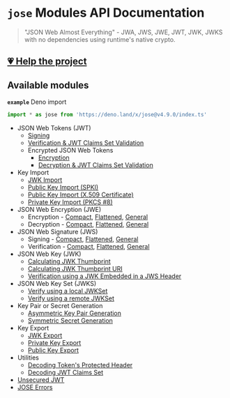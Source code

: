 # `jose` Modules API Documentation

> "JSON Web Almost Everything" - JWA, JWS, JWE, JWT, JWK, JWKS with no dependencies using runtime's native crypto.

## [💗 Help the project](https://github.com/panva/jose/blob/v4.9.0/docs/https://github.com/sponsors/panva)

## Available modules

**`example`** Deno import
```js
import * as jose from 'https://deno.land/x/jose@v4.9.0/index.ts'
```

- JSON Web Tokens (JWT)
  - [Signing](https://github.com/panva/jose/blob/v4.9.0/docs/classes/jwt_sign.SignJWT.md#readme)
  - [Verification & JWT Claims Set Validation](https://github.com/panva/jose/blob/v4.9.0/docs/functions/jwt_verify.jwtVerify.md#readme)
  - Encrypted JSON Web Tokens
    - [Encryption](https://github.com/panva/jose/blob/v4.9.0/docs/classes/jwt_encrypt.EncryptJWT.md#readme)
    - [Decryption & JWT Claims Set Validation](https://github.com/panva/jose/blob/v4.9.0/docs/functions/jwt_decrypt.jwtDecrypt.md#readme)
- Key Import
  - [JWK Import](https://github.com/panva/jose/blob/v4.9.0/docs/functions/key_import.importJWK.md#readme)
  - [Public Key Import (SPKI)](https://github.com/panva/jose/blob/v4.9.0/docs/functions/key_import.importSPKI.md#readme)
  - [Public Key Import (X.509 Certificate)](https://github.com/panva/jose/blob/v4.9.0/docs/functions/key_import.importX509.md#readme)
  - [Private Key Import (PKCS #8)](https://github.com/panva/jose/blob/v4.9.0/docs/functions/key_import.importPKCS8.md#readme)
- JSON Web Encryption (JWE)
  - Encryption - [Compact](https://github.com/panva/jose/blob/v4.9.0/docs/classes/jwe_compact_encrypt.CompactEncrypt.md#readme), [Flattened](https://github.com/panva/jose/blob/v4.9.0/docs/classes/jwe_flattened_encrypt.FlattenedEncrypt.md#readme), [General](https://github.com/panva/jose/blob/v4.9.0/docs/classes/jwe_general_encrypt.GeneralEncrypt.md#readme)
  - Decryption - [Compact](https://github.com/panva/jose/blob/v4.9.0/docs/functions/jwe_compact_decrypt.compactDecrypt.md#readme), [Flattened](https://github.com/panva/jose/blob/v4.9.0/docs/functions/jwe_flattened_decrypt.flattenedDecrypt.md#readme), [General](https://github.com/panva/jose/blob/v4.9.0/docs/functions/jwe_general_decrypt.generalDecrypt.md#readme)
- JSON Web Signature (JWS)
  - Signing - [Compact](https://github.com/panva/jose/blob/v4.9.0/docs/classes/jws_compact_sign.CompactSign.md#readme), [Flattened](https://github.com/panva/jose/blob/v4.9.0/docs/classes/jws_flattened_sign.FlattenedSign.md#readme), [General](https://github.com/panva/jose/blob/v4.9.0/docs/classes/jws_general_sign.GeneralSign.md#readme)
  - Verification - [Compact](https://github.com/panva/jose/blob/v4.9.0/docs/functions/jws_compact_verify.compactVerify.md#readme), [Flattened](https://github.com/panva/jose/blob/v4.9.0/docs/functions/jws_flattened_verify.flattenedVerify.md#readme), [General](https://github.com/panva/jose/blob/v4.9.0/docs/functions/jws_general_verify.generalVerify.md#readme)
- JSON Web Key (JWK)
  - [Calculating JWK Thumbprint](https://github.com/panva/jose/blob/v4.9.0/docs/functions/jwk_thumbprint.calculateJwkThumbprint.md#readme)
  - [Calculating JWK Thumbprint URI](https://github.com/panva/jose/blob/v4.9.0/docs/functions/jwk_thumbprint.calculateJwkThumbprintUri.md#readme)
  - [Verification using a JWK Embedded in a JWS Header](https://github.com/panva/jose/blob/v4.9.0/docs/functions/jwk_embedded.EmbeddedJWK.md#readme)
- JSON Web Key Set (JWKS)
  - [Verify using a local JWKSet](https://github.com/panva/jose/blob/v4.9.0/docs/functions/jwks_local.createLocalJWKSet.md#readme)
  - [Verify using a remote JWKSet](https://github.com/panva/jose/blob/v4.9.0/docs/functions/jwks_remote.createRemoteJWKSet.md#readme)
- Key Pair or Secret Generation
  - [Asymmetric Key Pair Generation](https://github.com/panva/jose/blob/v4.9.0/docs/functions/key_generate_key_pair.generateKeyPair.md#readme)
  - [Symmetric Secret Generation](https://github.com/panva/jose/blob/v4.9.0/docs/functions/key_generate_secret.generateSecret.md#readme)
- Key Export
  - [JWK Export](https://github.com/panva/jose/blob/v4.9.0/docs/functions/key_export.exportJWK.md#readme)
  - [Private Key Export](https://github.com/panva/jose/blob/v4.9.0/docs/functions/key_export.exportPKCS8.md#readme)
  - [Public Key Export](https://github.com/panva/jose/blob/v4.9.0/docs/functions/key_export.exportSPKI.md#readme)
- Utilities
  - [Decoding Token's Protected Header](https://github.com/panva/jose/blob/v4.9.0/docs/functions/util_decode_protected_header.decodeProtectedHeader.md#readme)
  - [Decoding JWT Claims Set](https://github.com/panva/jose/blob/v4.9.0/docs/functions/util_decode_jwt.decodeJwt.md#readme)
- [Unsecured JWT](https://github.com/panva/jose/blob/v4.9.0/docs/classes/jwt_unsecured.UnsecuredJWT.md#readme)
- [JOSE Errors](https://github.com/panva/jose/blob/v4.9.0/docs/modules/util_errors.md#readme)

[support-sponsor]: https://github.com/sponsors/panva
